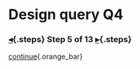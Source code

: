 <div class="top">

# Design query Q4
### [◂](command:katapod.loadPage?step4){.steps} Step 5 of 13 [▸](command:katapod.loadPage?step6){.steps}
</div>



[continue](command:katapod.loadPage?step6){.orange_bar}